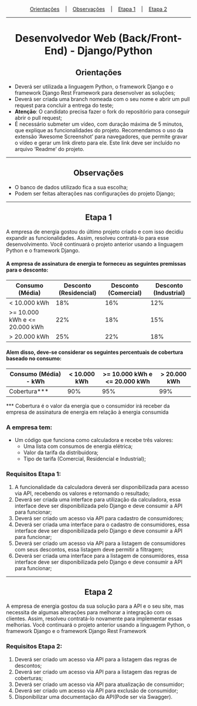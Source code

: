 <p style="text-align:center" dir="auto">
  <a href="#orientacoes">Orientações</a>
  &nbsp;&nbsp;&nbsp;|&nbsp;&nbsp;&nbsp;
  <a href="#observacoes">Observações</a>
  &nbsp;&nbsp;&nbsp;|&nbsp;&nbsp;&nbsp;
  <a href="#etapa-1">Etapa 1</a>
  &nbsp;&nbsp;&nbsp;|&nbsp;&nbsp;&nbsp;
  <a href="#etapa-2">Etapa 2</a>
</p>
<hr>
<h1 style="text-align:center">Desenvolvedor Web (Back/Front-End) - Django/Python</h1>
<h2 id="orientacoes" style="text-align:center;border-bottom:none">Orientações</h2>

- Deverá ser utilizada a linguagem Python, o framework Django e o framework Django Rest Framework para desenvolver as soluções;
- Deverá ser criada uma branch nomeada com o seu nome e abrir um pull request para concluir a entrega do teste;
- <strong>Atenção</strong>: O candidato precisa fazer o fork do repositório para conseguir abrir o pull request;
- É necessário submeter um vídeo, com duração máxima de 5 minutos, que explique as funcionalidades do projeto. Recomendamos o uso da extensão ‘Awesome Screenshot’ para navegadores, que permite gravar o vídeo e gerar um link direto para ele. Este link deve ser incluído no arquivo ‘Readme’ do projeto.

<hr>
<h2 id="observacoes" style="text-align:center;border-bottom:none">Observações</h2>

- O banco de dados utilizado fica a sua escolha;
- Podem ser feitas alterações nas configurações do projeto Django;

<hr>
<h2 id="etapa-1" style="text-align:center;border-bottom:none">Etapa 1</h2>
A empresa de energia gostou do último projeto criado e com isso decidiu expandir as funcionalidades. Assim, resolveu contratá-lo para esse desenvolvimento. Você continuará o projeto anterior usando a linguagem Python e o framework Django.

#### A empresa de assinatura de energia te forneceu as seguintes premissas para o desconto:

| Consumo (Média) | Desconto (Residencial) | Desconto (Comercial) | Desconto (Industrial) |
| --- | --- | --- | --- |
| < 10.000 kWh | 18% | 16% | 12% |
| >= 10.000 kWh e <= 20.000 kWh | 22% | 18% | 15% |
| > 20.000 kWh | 25% | 22% | 18% |

#### Alem disso, deve-se considerar os seguintes percentuais de cobertura baseado no consumo:

| Consumo (Média) - kWh | < 10.000 kWh | >= 10.000 kWh e <= 20.000 kWh | > 20.000 kWh |
| --- | --- | --- | --- |
| Cobertura*** | 90% | 95% | 99% |

*** Cobertura é o valor da energia que o consumidor irá receber da empresa de assinatura de energia em relação à energia consumida

### A empresa tem:

- Um código que funciona como calculadora e recebe três valores:
  - Uma lista com consumos de energia elétrica;
  - Valor da tarifa da distribuidora;
  - Tipo de tarifa (Comercial, Residencial e Industrial);

### Requisitos Etapa 1:

1. A funcionalidade da calculadora deverá ser disponibilizada para acesso via API, recebendo os valores e retornando o resultado;
2. Deverá ser criada uma interface para utilização da calculadora, essa interface deve ser disponibilizada pelo Django e deve consumir a API para funcionar;
3. Deverá ser criado um acesso via API para cadastro de consumidores;
4. Deverá ser criada uma interface para o cadastro de consumidores, essa interface deve ser disponibilizada pelo Django e deve consumir a API para funcionar;
5. Deverá ser criado um acesso via API para a listagem de consumidores com seus descontos, essa listagem deve permitir a filtragem;
6. Deverá ser criada uma interface para a listagem de consumidores, essa interface deve ser disponibilizada pelo Django e deve consumir a API para funcionar;


<hr>
<h2 id="etapa-2" style="text-align:center;border-bottom:none">Etapa 2</h2>

A empresa de energia gostou da sua solução para a API e o seu site, mas necessita de algumas alterações para melhorar a integração com os clientes. Assim, resolveu contratá-lo novamente para implementar essas melhorias. Você continuará o projeto anterior usando a linguagem Python, o framework Django e o framework Django Rest Framework

### Requisitos Etapa 2:

1. Deverá ser criado um acesso via API para a listagem das regras de descontos;
2. Deverá ser criado um acesso via API para a listagem das regras de coberturas;
3. Deverá ser criado um acesso via API para atualização de consumidor;
4. Deverá ser criado um acesso via API para exclusão de consumidor;
5. Disponibilizar uma documentação da API(Pode ser via Swagger).
